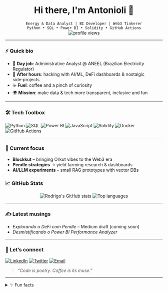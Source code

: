 <h1 align="center">Hi there, I'm Antonioli 👋</h1>

<p align="center">
  <code>Energy & Data Analyst | BI Developer | Web3 Tinkerer</code><br>
  <code>Python • SQL • Power BI • Solidity • GitHub Actions</code><br>
  <img src="https://komarev.com/ghpvc/?username=rodrigoantonioli&style=flat" alt="profile views"/>
</p>

---

### ⚡ Quick bio
- 🏢 **Day job**: Administrative Analyst @ ANEEL (Brazilian Electricity Regulator)
- 🚀 **After hours**: hacking with AI/ML, DeFi dashboards & nostalgic side‑projects
- ☕ **Fuel**: coffee and a pinch of curiosity
- 🌍 **Mission**: make data & tech more transparent, inclusive and fun

---

### 🛠 Tech Toolbox
![Python](https://img.shields.io/badge/-Python-3776AB?logo=python&logoColor=white)
![SQL](https://img.shields.io/badge/-SQL-4479A1?logo=mysql&logoColor=white)
![Power BI](https://img.shields.io/badge/-Power%20BI-F2C811?logo=powerbi&logoColor=black)
![JavaScript](https://img.shields.io/badge/-JavaScript-F7DF1E?logo=javascript&logoColor=black)
![Solidity](https://img.shields.io/badge/-Solidity-363636?logo=solidity&logoColor=white)
![Docker](https://img.shields.io/badge/-Docker-2496ED?logo=docker&logoColor=white)
![GitHub Actions](https://img.shields.io/badge/-GitHub_Actions-2088FF?logo=github%20actions&logoColor=white)

---

### 🔭 Current focus
- **Blockkut** – bringing Orkut vibes to the Web3 era  
- **Pendle strategies** → yield farming research & dashboards  
- **AI/LLM experiments** – small RAG prototypes with vector DBs

### 📈 GitHub Stats
<p align="center">
  <img src="https://github-readme-stats.vercel.app/api?username=rodrigoantonioli&show_icons=true&hide_title=true" alt="Rodrigo's GitHub stats" />
  <img src="https://github-readme-stats.vercel.app/api/top-langs/?username=rodrigoantonioli&layout=compact&hide=jupyter%20notebook" alt="Top languages" />
</p>

---

### ✍️ Latest musings
- _Explorando o DeFi com Pendle_ – Medium draft (coming soon)
- _Desmistificando o Power BI Performance Analyzer_

---

### 🤝 Let’s connect
[![LinkedIn](https://img.shields.io/badge/-LinkedIn-0A66C2?logo=linkedin&logoColor=white)](https://www.linkedin.com/in/rodrigoantonioli)
[![Twitter](https://img.shields.io/badge/-@_R_A-1DA1F2?logo=twitter&logoColor=white)](https://twitter.com/_R_A)
[![Email](https://img.shields.io/badge/-Email-D14836?logo=gmail&logoColor=white)](mailto:rodrigoantonioli@gmail.com)

> _“Code is poetry. Coffee is its muse.”_

---

<details>
<summary>✨ Fun facts</summary>

- My very first webpage was part of the **Rio 94 Olympics** campaign—built on a dial‑up connection!  
- I still celebrate new projects with a fresh bag of single‑origin beans.  
- Flamengo >> acima de tudo rubro-negro ⚽🔥

</details>
